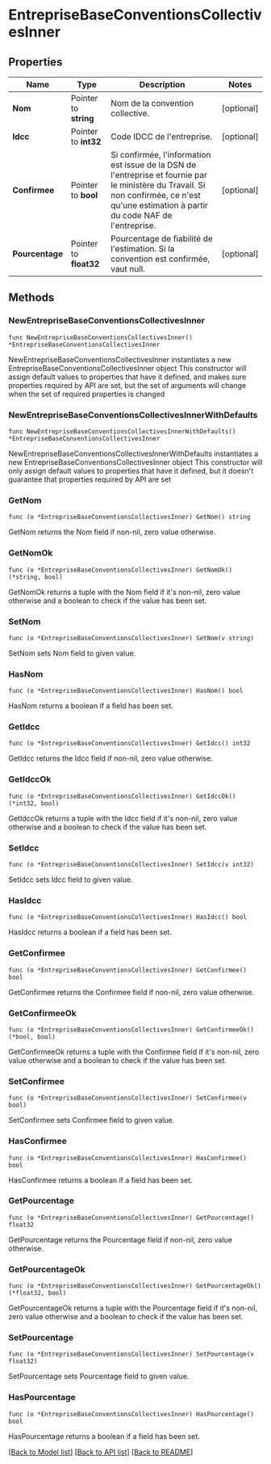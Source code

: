 # EntrepriseBaseConventionsCollectivesInner

## Properties

Name | Type | Description | Notes
------------ | ------------- | ------------- | -------------
**Nom** | Pointer to **string** | Nom de la convention collective. | [optional] 
**Idcc** | Pointer to **int32** | Code IDCC de l&#39;entreprise. | [optional] 
**Confirmee** | Pointer to **bool** | Si confirmée, l&#39;information est issue de la DSN de l&#39;entreprise et fournie par le ministère du Travail. Si non confirmée, ce n&#39;est qu&#39;une estimation à partir du code NAF de l&#39;entreprise. | [optional] 
**Pourcentage** | Pointer to **float32** | Pourcentage de fiabilité de l&#39;estimation. Si la convention est confirmée, vaut null. | [optional] 

## Methods

### NewEntrepriseBaseConventionsCollectivesInner

`func NewEntrepriseBaseConventionsCollectivesInner() *EntrepriseBaseConventionsCollectivesInner`

NewEntrepriseBaseConventionsCollectivesInner instantiates a new EntrepriseBaseConventionsCollectivesInner object
This constructor will assign default values to properties that have it defined,
and makes sure properties required by API are set, but the set of arguments
will change when the set of required properties is changed

### NewEntrepriseBaseConventionsCollectivesInnerWithDefaults

`func NewEntrepriseBaseConventionsCollectivesInnerWithDefaults() *EntrepriseBaseConventionsCollectivesInner`

NewEntrepriseBaseConventionsCollectivesInnerWithDefaults instantiates a new EntrepriseBaseConventionsCollectivesInner object
This constructor will only assign default values to properties that have it defined,
but it doesn't guarantee that properties required by API are set

### GetNom

`func (o *EntrepriseBaseConventionsCollectivesInner) GetNom() string`

GetNom returns the Nom field if non-nil, zero value otherwise.

### GetNomOk

`func (o *EntrepriseBaseConventionsCollectivesInner) GetNomOk() (*string, bool)`

GetNomOk returns a tuple with the Nom field if it's non-nil, zero value otherwise
and a boolean to check if the value has been set.

### SetNom

`func (o *EntrepriseBaseConventionsCollectivesInner) SetNom(v string)`

SetNom sets Nom field to given value.

### HasNom

`func (o *EntrepriseBaseConventionsCollectivesInner) HasNom() bool`

HasNom returns a boolean if a field has been set.

### GetIdcc

`func (o *EntrepriseBaseConventionsCollectivesInner) GetIdcc() int32`

GetIdcc returns the Idcc field if non-nil, zero value otherwise.

### GetIdccOk

`func (o *EntrepriseBaseConventionsCollectivesInner) GetIdccOk() (*int32, bool)`

GetIdccOk returns a tuple with the Idcc field if it's non-nil, zero value otherwise
and a boolean to check if the value has been set.

### SetIdcc

`func (o *EntrepriseBaseConventionsCollectivesInner) SetIdcc(v int32)`

SetIdcc sets Idcc field to given value.

### HasIdcc

`func (o *EntrepriseBaseConventionsCollectivesInner) HasIdcc() bool`

HasIdcc returns a boolean if a field has been set.

### GetConfirmee

`func (o *EntrepriseBaseConventionsCollectivesInner) GetConfirmee() bool`

GetConfirmee returns the Confirmee field if non-nil, zero value otherwise.

### GetConfirmeeOk

`func (o *EntrepriseBaseConventionsCollectivesInner) GetConfirmeeOk() (*bool, bool)`

GetConfirmeeOk returns a tuple with the Confirmee field if it's non-nil, zero value otherwise
and a boolean to check if the value has been set.

### SetConfirmee

`func (o *EntrepriseBaseConventionsCollectivesInner) SetConfirmee(v bool)`

SetConfirmee sets Confirmee field to given value.

### HasConfirmee

`func (o *EntrepriseBaseConventionsCollectivesInner) HasConfirmee() bool`

HasConfirmee returns a boolean if a field has been set.

### GetPourcentage

`func (o *EntrepriseBaseConventionsCollectivesInner) GetPourcentage() float32`

GetPourcentage returns the Pourcentage field if non-nil, zero value otherwise.

### GetPourcentageOk

`func (o *EntrepriseBaseConventionsCollectivesInner) GetPourcentageOk() (*float32, bool)`

GetPourcentageOk returns a tuple with the Pourcentage field if it's non-nil, zero value otherwise
and a boolean to check if the value has been set.

### SetPourcentage

`func (o *EntrepriseBaseConventionsCollectivesInner) SetPourcentage(v float32)`

SetPourcentage sets Pourcentage field to given value.

### HasPourcentage

`func (o *EntrepriseBaseConventionsCollectivesInner) HasPourcentage() bool`

HasPourcentage returns a boolean if a field has been set.


[[Back to Model list]](../README.md#documentation-for-models) [[Back to API list]](../README.md#documentation-for-api-endpoints) [[Back to README]](../README.md)


